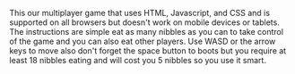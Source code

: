 This our multiplayer game that uses HTML, Javascript, and CSS and is supported on all browsers but doesn't work on mobile devices or tablets. The instructions are simple eat as many nibbles as you can to take control of the game and you can also eat other players. Use WASD or the arrow keys to move also don't forget the space button to boots but you require at least 18 nibbles eating and will cost you 5 nibbles so you use it smart.
